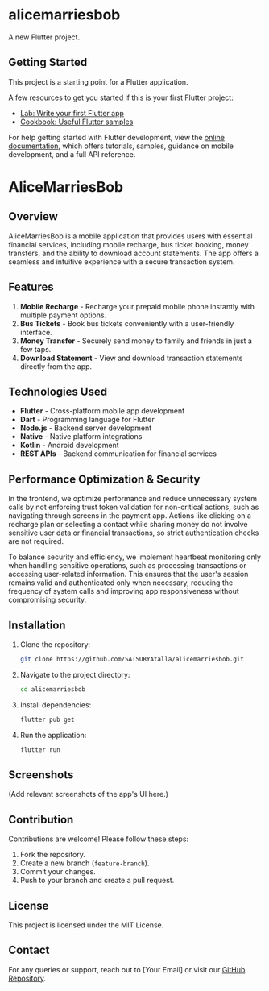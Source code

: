 # alicemarriesbob

A new Flutter project.

## Getting Started

This project is a starting point for a Flutter application.

A few resources to get you started if this is your first Flutter project:

- [Lab: Write your first Flutter app](https://docs.flutter.dev/get-started/codelab)
- [Cookbook: Useful Flutter samples](https://docs.flutter.dev/cookbook)

For help getting started with Flutter development, view the
[online documentation](https://docs.flutter.dev/), which offers tutorials,
samples, guidance on mobile development, and a full API reference.
# AliceMarriesBob

## Overview
AliceMarriesBob is a mobile application that provides users with essential financial services, including mobile recharge, bus ticket booking, money transfers, and the ability to download account statements. The app offers a seamless and intuitive experience with a secure transaction system.

## Features
1. **Mobile Recharge** - Recharge your prepaid mobile phone instantly with multiple payment options.
2. **Bus Tickets** - Book bus tickets conveniently with a user-friendly interface.
3. **Money Transfer** - Securely send money to family and friends in just a few taps.
4. **Download Statement** - View and download transaction statements directly from the app.

## Technologies Used
- **Flutter** - Cross-platform mobile app development
- **Dart** - Programming language for Flutter
- **Node.js** - Backend server development
- **Native** - Native platform integrations
- **Kotlin** - Android development
- **REST APIs** - Backend communication for financial services

## Performance Optimization & Security
In the frontend, we optimize performance and reduce unnecessary system calls by not enforcing trust token validation for non-critical actions, such as navigating through screens in the payment app. Actions like clicking on a recharge plan or selecting a contact while sharing money do not involve sensitive user data or financial transactions, so strict authentication checks are not required.

To balance security and efficiency, we implement heartbeat monitoring only when handling sensitive operations, such as processing transactions or accessing user-related information. This ensures that the user's session remains valid and authenticated only when necessary, reducing the frequency of system calls and improving app responsiveness without compromising security.

## Installation
1. Clone the repository:
   ```sh
   git clone https://github.com/SAISURYAtalla/alicemarriesbob.git
   ```
2. Navigate to the project directory:
   ```sh
   cd alicemarriesbob
   ```
3. Install dependencies:
   ```sh
   flutter pub get
   ```
4. Run the application:
   ```sh
   flutter run
   ```

## Screenshots
(Add relevant screenshots of the app's UI here.)

## Contribution
Contributions are welcome! Please follow these steps:
1. Fork the repository.
2. Create a new branch (`feature-branch`).
3. Commit your changes.
4. Push to your branch and create a pull request.

## License
This project is licensed under the MIT License.

## Contact
For any queries or support, reach out to [Your Email] or visit our [GitHub Repository](https://github.com/SAISURYAtalla/alicemarriesbob).


